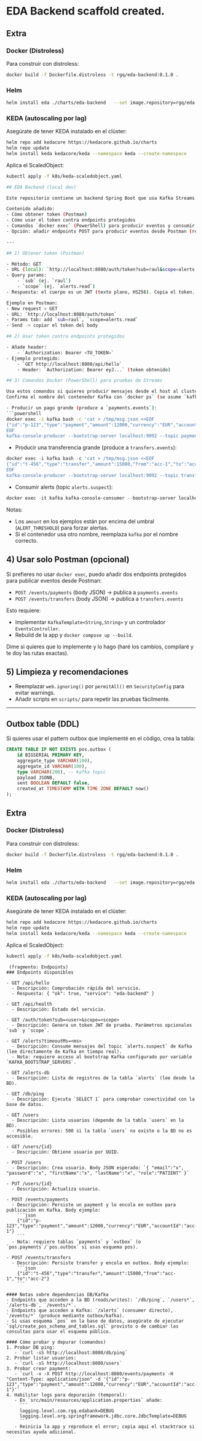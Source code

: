 # EDA Backend scaffold created.

## Extra
### Docker (Distroless)
Para construir con distroless:
```bash
docker build -f Dockerfile.distroless -t rgq/eda-backend:0.1.0 .
```

### Helm
```bash
helm install eda ./charts/eda-backend   --set image.repository=rgq/eda-backend   --set image.tag=0.1.0   --set env.kafkaBootstrapServers="kafka-bootstrap.kafka:9092"   --set env.jwtSecret="cambia-esto"   --set env.alertThreshold=10000   --set env.kafkaStreamsAppId="eda-alerts-app"
```

### KEDA (autoscaling por lag)
Asegúrate de tener KEDA instalado en el clúster:
```bash
helm repo add kedacore https://kedacore.github.io/charts
helm repo update
helm install keda kedacore/keda --namespace keda --create-namespace
```

Aplica el ScaledObject:
```bash
kubectl apply -f k8s/keda-scaledobject.yaml

## EDA Backend (local dev)

Este repositorio contiene un backend Spring Boot que usa Kafka Streams. Estas instrucciones describen cómo obtener un token dev desde Postman, cómo llamar los endpoints protegidos y cómo hacer pruebas rápidas de Streams usando Docker.

Contenido añadido:
- Cómo obtener token (Postman)
- Cómo usar el token contra endpoints protegidos
- Comandos `docker exec` (PowerShell) para producir eventos y consumir alertas
- Opción: añadir endpoints POST para producir eventos desde Postman (requiere cambios)

---

## 1) Obtener token (Postman)

- Método: GET
- URL (local): `http://localhost:8080/auth/token?sub=raul&scope=alerts.read`
- Query params:
	- `sub` (ej. `raul`)
	- `scope` (ej. `alerts.read`)
- Respuesta: el cuerpo es un JWT (texto plano, HS256). Copia el token.

Ejemplo en Postman:
- New request > GET
- URL: `http://localhost:8080/auth/token`
- Params tab: add `sub=raul`, `scope=alerts.read`
- Send -> copiar el token del body

## 2) Usar token contra endpoints protegidos

- Añade header:
	- `Authorization: Bearer <TU_TOKEN>`
- Ejemplo protegido:
	- `GET http://localhost:8080/api/hello`
	- Header: `Authorization: Bearer eyJ...` (token obtenido)

## 3) Comandos Docker (PowerShell) para pruebas de Streams

Usa estos comandos si quieres producir mensajes desde el host al cluster Kafka que corre en Docker.
Confirma el nombre del contenedor Kafka con `docker ps` (se asume `kafka`).

- Producir un pago grande (produce a `payments.events`):
```powershell
docker exec -i kafka bash -c 'cat > /tmp/msg.json <<EOF
{"id":"p-123","type":"payment","amount":12000,"currency":"EUR","accountId":"acc-1"}
EOF
kafka-console-producer --bootstrap-server localhost:9092 --topic payments.events < /tmp/msg.json'
```

- Producir una transferencia grande (produce a `transfers.events`):
```powershell
docker exec -i kafka bash -c 'cat > /tmp/msg.json <<EOF
{"id":"t-456","type":"transfer","amount":15000,"from":"acc-1","to":"acc-2"}
EOF
kafka-console-producer --bootstrap-server localhost:9092 --topic transfers.events < /tmp/msg.json'
```

- Consumir alerts (topic `alerts.suspect`):
```powershell
docker exec -it kafka kafka-console-consumer --bootstrap-server localhost:9092 --topic alerts.suspect --from-beginning --timeout-ms 10000
```

Notas:
- Los `amount` en los ejemplos están por encima del umbral (`ALERT_THRESHOLD`) para forzar alertas.
- Si el contenedor usa otro nombre, reemplaza `kafka` por el nombre correcto.

## 4) Usar solo Postman (opcional)

Si prefieres no usar `docker exec`, puedo añadir dos endpoints protegidos para publicar eventos desde Postman:

- `POST /events/payments`  (body JSON) -> publica a `payments.events`
- `POST /events/transfers` (body JSON) -> publica a `transfers.events`

Esto requiere:
- Implementar `KafkaTemplate<String,String>` y un controlador `EventsController`.
- Rebuild de la app y `docker compose up --build`.

Dime si quieres que lo implemente y lo hago (haré los cambios, compilaré y te doy las rutas exactas).

## 5) Limpieza y recomendaciones

- Reemplazar `web.ignoring()` por `permitAll()` en `SecurityConfig` para evitar warnings.
- Añadir scripts en `scripts/` para repetir las pruebas fácilmente.

---

## Outbox table (DDL)

Si quieres usar el pattern outbox que implementé en el código, crea la tabla:

```sql
CREATE TABLE IF NOT EXISTS pos.outbox (
	id BIGSERIAL PRIMARY KEY,
	aggregate_type VARCHAR(100),
	aggregate_id VARCHAR(100),
	type VARCHAR(200), -- kafka topic
	payload JSONB,
	sent BOOLEAN DEFAULT false,
	created_at TIMESTAMP WITH TIME ZONE DEFAULT now()
);
```


## Extra
### Docker (Distroless)
Para construir con distroless:
```bash
docker build -f Dockerfile.distroless -t rgq/eda-backend:0.1.0 .
```

### Helm
```bash
helm install eda ./charts/eda-backend   --set image.repository=rgq/eda-backend   --set image.tag=0.1.0   --set env.kafkaBootstrapServers="kafka-bootstrap.kafka:9092"   --set env.jwtSecret="cambia-esto"   --set env.alertThreshold=10000   --set env.kafkaStreamsAppId="eda-alerts-app"
```

### KEDA (autoscaling por lag)
Asegúrate de tener KEDA instalado en el clúster:
```bash
helm repo add kedacore https://kedacore.github.io/charts
helm repo update
helm install keda kedacore/keda --namespace keda --create-namespace
```

Aplica el ScaledObject:
```bash
kubectl apply -f k8s/keda-scaledobject.yaml
```

```
 (fragmento: Endpoints)
### Endpoints disponibles

- GET /api/hello  
  - Descripción: Comprobación rápida del servicio.  
  - Respuesta: { "ok": true, "service": "eda-backend" }

- GET /api/health  
  - Descripción: Estado del servicio.

- GET /auth/token?sub=<user>&scope=<scope>  
  - Descripción: Genera un token JWT de prueba. Parámetros opcionales `sub` y `scope`.  

- GET /alerts?timeoutMs=<ms>  
  - Descripción: Consume mensajes del topic `alerts.suspect` de Kafka (lee directamente de Kafka en tiempo real).  
  - Nota: requiere acceso al bootstrap Kafka configurado por variable `KAFKA_BOOTSTRAP_SERVERS`.

- GET /alerts-db  
  - Descripción: Lista de registros de la tabla `alerts` (lee desde la BD).

- GET /db/ping  
  - Descripción: Ejecuta `SELECT 1` para comprobar conectividad con la base de datos.

- GET /users  
  - Descripción: Lista usuarios (depende de la tabla `users` en la BD).  
  - Posibles errores: 500 si la tabla `users` no existe o la BD no es accesible.

- GET /users/{id}  
  - Descripción: Obtiene usuario por UUID.

- POST /users  
  - Descripción: Crea usuario. Body JSON esperado: `{ "email":"x", "password":"x", "firstName":"x", "lastName":"x", "role":"PATIENT" }`

- PUT /users/{id}  
  - Descripción: Actualiza usuario.

- POST /events/payments  
  - Descripción: Persiste un payment y lo encola en outbox para publicación en Kafka. Body ejemplo:
    ```json
    {"id":"p-123","type":"payment","amount":12000,"currency":"EUR","accountId":"acc-1"}
    ```
  - Nota: requiere tablas `payments` y `outbox` (o `pos.payments`/`pos.outbox` si usas esquema pos).

- POST /events/transfers  
  - Descripción: Persiste transfer y encola en outbox. Body ejemplo:
    ```json
    {"id":"t-456","type":"transfer","amount":15000,"from":"acc-1","to":"acc-2"}
    ```

#### Notas sobre dependencias DB/Kafka
- Endpoints que acceden a la BD (reads/writes): `/db/ping`, `/users*`, `/alerts-db`, `/events/*`.
- Endpoints que acceden a Kafka: `/alerts` (consumer directo), `/events/*` (produce mediante outbox/kafka).
- Si usas esquema `pos` en la base de datos, asegúrate de ejecutar `sql/create_pos_schema_and_tables.sql` provisto o de cambiar las consultas para usar el esquema público.

#### Cómo probar y depurar (comandos)
1. Probar DB ping:
   - `curl -sS http://localhost:8080/db/ping`
2. Probar listar usuarios:
   - `curl -sS http://localhost:8080/users`
3. Probar crear payment:
   - `curl -v -X POST http://localhost:8080/events/payments -H "Content-Type: application/json" -d '{"id":"p-123","type":"payment","amount":12000,"currency":"EUR","accountId":"acc-1"}'`
4. Habilitar logs para depuración (temporal):
   - En `src/main/resources/application.properties` añade:
     ```
     logging.level.com.rgq.edabank=DEBUG
     logging.level.org.springframework.jdbc.core.JdbcTemplate=DEBUG
     ```
   - Reinicia la app y reproduce el error; copia aquí el stacktrace si necesitas ayuda adicional.
